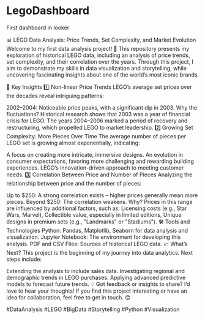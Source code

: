 # LegoDashboard
First dashboard in looker

📊 LEGO Data Analysis: Price Trends, Set Complexity, and Market Evolution
Welcome to my first data analysis project! 🚀 This repository presents my exploration of historical LEGO data, including an analysis of price trends, set complexity, and their correlation over the years. Through this project, I aim to demonstrate my skills in data visualization and storytelling, while uncovering fascinating insights about one of the world’s most iconic brands.

🧩 Key Insights
1️⃣ Non-linear Price Trends
LEGO’s average set prices over the decades reveal intriguing patterns:

2002–2004: Noticeable price peaks, with a significant dip in 2003.
Why the fluctuations? Historical research shows that 2003 was a year of financial crisis for LEGO. The years 2004–2006 marked a period of recovery and restructuring, which propelled LEGO to market leadership.
2️⃣ Growing Set Complexity: More Pieces Over Time
The average number of pieces per LEGO set is growing almost exponentially, indicating:

A focus on creating more intricate, immersive designs.
An evolution in consumer expectations, favoring more challenging and rewarding building experiences.
LEGO’s innovation-driven approach to meeting customer needs.
3️⃣ Correlation Between Price and Number of Pieces
Analyzing the relationship between price and the number of pieces:

Up to $250: A strong correlation exists – higher prices generally mean more pieces.
Beyond $250: The correlation weakens. Why? Prices in this range are influenced by additional factors, such as:
Licensing costs (e.g., Star Wars, Marvel),
Collectible value, especially in limited editions,
Unique designs in premium sets (e.g., "Landmarks" or "Stadiums").
🛠 Tools and Technologies
Python: Pandas, Matplotlib, Seaborn for data analysis and visualization.
Jupyter Notebook: The environment for developing this analysis.
PDF and CSV Files: Sources of historical LEGO data.
📈 What’s Next?
This project is the beginning of my journey into data analytics. Next steps include:

Extending the analysis to include sales data.
Investigating regional and demographic trends in LEGO purchases.
Applying advanced predictive models to forecast future trends.
💡 Got feedback or insights to share?
I’d love to hear your thoughts! If you find this project interesting or have an idea for collaboration, feel free to get in touch. 😊

#DataAnalysis #LEGO #BigData #Storytelling #Python #Visualization

